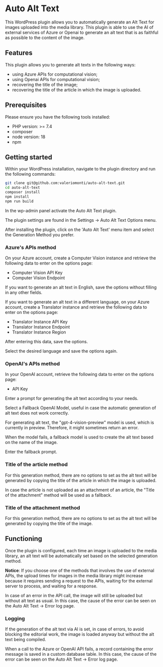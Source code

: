 # Auto Alt Text
This WordPress plugin allows you to automatically generate an Alt Text for images uploaded into the media library.
This plugin is able to use the AI of external services of Azure or Openai to generate an alt text that is as faithful as possible to the content of the image.

## Features

This plugin allows you to generate alt texts in the following ways:
- using Azure APIs for computational vision;
- using Openai APIs for computational vision;
- recovering the title of the image;
- recovering the title of the article in which the image is uploaded.

## Prerequisites
Please ensure you have the following tools installed:
- PHP version: >= 7.4
- composer
- node version: 18
- npm

## Getting started
Within your WordPress installation, navigate to the plugin directory and run the following commands:

```bash
git clone git@github.com:valeriomonti/auto-alt-text.git
cd auto-alt-text
composer install
npm install
npm run build
```
In the wp-admin panel activate the Auto Alt Text plugin.

The plugin settings are found in the Settings -> Auto Alt Text Options menu.

After installing the plugin, click on the 'Auto Alt Text' menu item and select the Generation Method you prefer.

### Azure's APIs method
On your Azure account, create a Computer Vision instance and retrieve the following data to enter on the options page:
- Computer Vision API Key
- Computer Vision Endpoint

If you want to generate an alt text in English, save the options without filling in any other fields.

If you want to generate an alt text in a different language, on your Azure account, create a Translator instance and retrieve the following data to enter on the options page:
- Translator Instance API Key
- Translator Instance Endpoint
- Translator Instance Region

After entering this data, save the options.

Select the desired language and save the options again.

### OpenAI's APIs method
In your OpenAI account, retrieve the following data to enter on the options page:
- API Key

Enter a prompt for generating the alt text according to your needs.

Select a Fallback OpenAI Model, useful in case the automatic generation of alt text does not work correctly.

For generating alt text, the "gpt-4-vision-preview" model is used, which is currently in preview. Therefore, it might sometimes return an error.

When the model fails, a fallback model is used to create the alt text based on the name of the image.

Enter the fallback prompt.

### Title of the article method
For this generation method, there are no options to set as the alt text will be generated by copying the title of the article in which the image is uploaded.

In case the article is not uploaded as an attachment of an article, the "Title of the attachment" method will be used as a fallback.

### Title of the attachment method
For this generation method, there are no options to set as the alt text will be generated by copying the title of the image.

## Functioning
Once the plugin is configured, each time an image is uploaded to the media library, an alt text will be automatically set based on the selected generation method.

**Notice**: If you choose one of the methods that involves the use of external APIs, the upload times for images in the media library might increase because it requires sending a request to the APIs, waiting for the external server to process, and waiting for a response.

In case of an error in the API call, the image will still be uploaded but without alt text as usual. In this case, the cause of the error can be seen on the Auto Alt Text -> Error log page.

### Logging
If the generation of the alt text via AI is set, in case of errors, to avoid blocking the editorial work, the image is loaded anyway but without the alt text being compiled.

When a call to the Azure or OpenAI API fails, a record containing the error message is saved in a custom database table.
In this case, the cause of the error can be seen on the Auto Alt Text -> Error log page.


